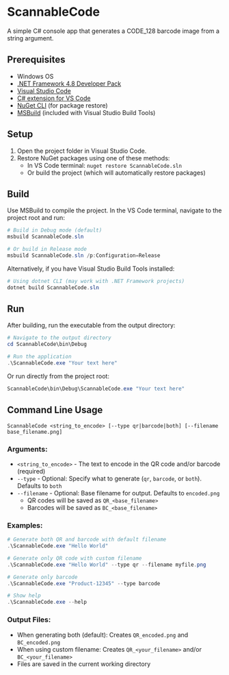 # ScannableCode

A simple C# console app that generates a CODE_128 barcode image from a string argument.

## Prerequisites

- Windows OS
- [.NET Framework 4.8 Developer Pack](https://dotnet.microsoft.com/en-us/download/dotnet-framework/net48)
- [Visual Studio Code](https://code.visualstudio.com/)
- [C# extension for VS Code](https://marketplace.visualstudio.com/items?itemName=ms-dotnettools.csharp)
- [NuGet CLI](https://learn.microsoft.com/en-us/nuget/install-nuget-client-tools) (for package restore)
- [MSBuild](https://learn.microsoft.com/en-us/visualstudio/msbuild/msbuild) (included with Visual Studio Build Tools)

## Setup

1. Open the project folder in Visual Studio Code.
2. Restore NuGet packages using one of these methods:
   - In VS Code terminal: `nuget restore ScannableCode.sln`
   - Or build the project (which will automatically restore packages)

## Build

Use MSBuild to compile the project. In the VS Code terminal, navigate to the project root and run:

```powershell
# Build in Debug mode (default)
msbuild ScannableCode.sln

# Or build in Release mode
msbuild ScannableCode.sln /p:Configuration=Release
```

Alternatively, if you have Visual Studio Build Tools installed:
```powershell
# Using dotnet CLI (may work with .NET Framework projects)
dotnet build ScannableCode.sln
```

## Run

After building, run the executable from the output directory:

```powershell
# Navigate to the output directory
cd ScannableCode\bin\Debug

# Run the application
.\ScannableCode.exe "Your text here"
```

Or run directly from the project root:
```powershell
ScannableCode\bin\Debug\ScannableCode.exe "Your text here"
```

## Command Line Usage

```
ScannableCode <string_to_encode> [--type qr|barcode|both] [--filename base_filename.png]
```

### Arguments:
- `<string_to_encode>` - The text to encode in the QR code and/or barcode (required)
- `--type` - Optional: Specify what to generate (`qr`, `barcode`, or `both`). Defaults to `both`
- `--filename` - Optional: Base filename for output. Defaults to `encoded.png`
  - QR codes will be saved as `QR_<base_filename>`
  - Barcodes will be saved as `BC_<base_filename>`

### Examples:

```powershell
# Generate both QR and barcode with default filename
.\ScannableCode.exe "Hello World"

# Generate only QR code with custom filename
.\ScannableCode.exe "Hello World" --type qr --filename myfile.png

# Generate only barcode
.\ScannableCode.exe "Product-12345" --type barcode

# Show help
.\ScannableCode.exe --help
```

### Output Files:
- When generating both (default): Creates `QR_encoded.png` and `BC_encoded.png`
- When using custom filename: Creates `QR_<your_filename>` and/or `BC_<your_filename>`
- Files are saved in the current working directory
